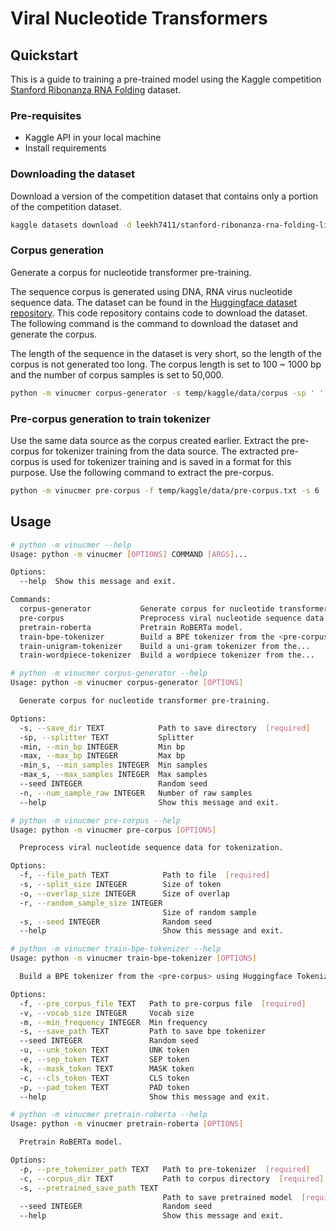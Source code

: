 # Viral Nucleotide Transformers
## Quickstart
This is a guide to training a pre-trained model using the Kaggle competition [Stanford Ribonanza RNA Folding](https://www.kaggle.com/competitions/stanford-ribonanza-rna-folding) dataset.

### Pre-requisites
- Kaggle API in your local machine
- Install requirements

### Downloading the dataset
Download a version of the competition dataset that contains only a portion of the competition dataset.
```bash
kaggle datasets download -d leekh7411/stanford-ribonanza-rna-folding-light-version
```

### Corpus generation
Generate a corpus for nucleotide transformer pre-training.

The sequence corpus is generated using DNA, RNA virus nucleotide sequence data. The dataset can be found in the [Huggingface dataset repository](https://huggingface.co/datasets/LKarlo/ncbi-virus-complete-dna-v230722). This code repository contains code to download the dataset. The following command is the command to download the dataset and generate the corpus.

The length of the sequence in the dataset is very short, so the length of the corpus is not generated too long. 
The corpus length is set to 100 ~ 1000 bp and the number of corpus samples is set to 50,000.
```bash
python -m vinucmer corpus-generator -s temp/kaggle/data/corpus -sp ' ' -min 100 -max 1000 -min_s 1000 -max_s 10000 -n 50000
```

### Pre-corpus generation to train tokenizer
Use the same data source as the corpus created earlier. Extract the pre-corpus for tokenizer training from the data source. The extracted pre-corpus is used for tokenizer training and is saved in a format for this purpose. Use the following command to extract the pre-corpus.
```bash
python -m vinucmer pre-corpus -f temp/kaggle/data/pre-corpus.txt -s 6 -o 3 -r 30000 -s 42
```


## Usage
```bash
# python -m vinucmer --help
Usage: python -m vinucmer [OPTIONS] COMMAND [ARGS]...

Options:
  --help  Show this message and exit.

Commands:
  corpus-generator           Generate corpus for nucleotide transformer...
  pre-corpus                 Preprocess viral nucleotide sequence data...
  pretrain-roberta           Pretrain RoBERTa model.
  train-bpe-tokenizer        Build a BPE tokenizer from the <pre-corpus>...
  train-unigram-tokenizer    Build a uni-gram tokenizer from the...
  train-wordpiece-tokenizer  Build a wordpiece tokenizer from the...
```
```bash
# python -m vinucmer corpus-generator --help
Usage: python -m vinucmer corpus-generator [OPTIONS]

  Generate corpus for nucleotide transformer pre-training.

Options:
  -s, --save_dir TEXT            Path to save directory  [required]
  -sp, --splitter TEXT           Splitter
  -min, --min_bp INTEGER         Min bp
  -max, --max_bp INTEGER         Max bp
  -min_s, --min_samples INTEGER  Min samples
  -max_s, --max_samples INTEGER  Max samples
  --seed INTEGER                 Random seed
  -n, --num_sample_raw INTEGER   Number of raw samples
  --help                         Show this message and exit.
```
```bash
# python -m vinucmer pre-corpus --help
Usage: python -m vinucmer pre-corpus [OPTIONS]

  Preprocess viral nucleotide sequence data for tokenization.

Options:
  -f, --file_path TEXT            Path to file  [required]
  -s, --split_size INTEGER        Size of token
  -o, --overlap_size INTEGER      Size of overlap
  -r, --random_sample_size INTEGER
                                  Size of random sample
  -s, --seed INTEGER              Random seed
  --help                          Show this message and exit.
```
```bash
# python -m vinucmer train-bpe-tokenizer --help
Usage: python -m vinucmer train-bpe-tokenizer [OPTIONS]

  Build a BPE tokenizer from the <pre-corpus> using Huggingface Tokenizers.

Options:
  -f, --pre_corpus_file TEXT   Path to pre-corpus file  [required]
  -v, --vocab_size INTEGER     Vocab size
  -m, --min_frequency INTEGER  Min frequency
  -s, --save_path TEXT         Path to save bpe tokenizer
  --seed INTEGER               Random seed
  -u, --unk_token TEXT         UNK token
  -e, --sep_token TEXT         SEP token
  -k, --mask_token TEXT        MASK token
  -c, --cls_token TEXT         CLS token
  -p, --pad_token TEXT         PAD token
  --help                       Show this message and exit.
```
```bash
# python -m vinucmer pretrain-roberta --help
Usage: python -m vinucmer pretrain-roberta [OPTIONS]

  Pretrain RoBERTa model.

Options:
  -p, --pre_tokenizer_path TEXT   Path to pre-tokenizer  [required]
  -c, --corpus_dir TEXT           Path to corpus directory  [required]
  -s, --pretrained_save_path TEXT
                                  Path to save pretrained model  [required]
  --seed INTEGER                  Random seed
  --help                          Show this message and exit.
```